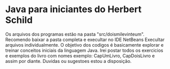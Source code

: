 # Java para iniciantes do Herbert Schild

Os arquivos dos programas estão na pasta "src/doismilevinteum".
Recomendo baixar a pasta completa e execultar no IDE NetBeans
Execultar arquivos individualmente. O objetivo dos codigos é basicamente explorar e treinar conceitos iniciais da linguagem Java.
Irei postar todos os exercicios e exemplos do livro com nomes exemplo: CapUmLivro, CapDoisLivro e assim por diante.
Duvidas ou sugestoes estou a disposição.
